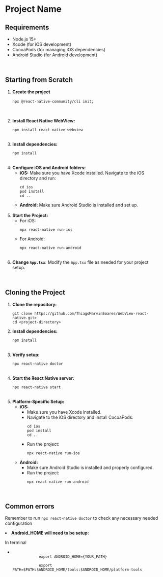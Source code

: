 <h1>Project Name</h1>

<h2>Requirements</h2>
<ul>
  <li>Node.js 15+</li>
  <li>Xcode (for iOS development)</li>
  <li>CocoaPods (for managing iOS dependencies)</li>
  <li>Android Studio (for Android development)</li>
</ul>
<br>
<h2>Starting from Scratch</h2>
<ol>
  <li><strong>Create the project</strong>
    <pre><code>npx @react-native-community/cli init</code>;
  </li>
  <br>
   <li><strong>Install React Native WebView:</strong>
    <pre><code>npm install react-native-webview</code></pre>
  </li>
  <br>
  <li><strong>Install dependencies:</strong>
    <pre><code>npm install</code></pre>
  </li>
  <br>
  <li><strong>Configure iOS and Android folders:</strong>
    <ul>
      <li><strong>iOS:</strong> Make sure you have Xcode installed. Navigate to the iOS directory and run:
        <pre><code>cd ios
pod install
cd ..</code></pre>
      </li>
      <li><strong>Android:</strong> Make sure Android Studio is installed and set up.</li>
    </ul>
  </li>
  <br>
  <li><strong>Start the Project:</strong>
    <ul>
      <li>For iOS:
        <pre><code>npx react-native run-ios</code></pre>
      </li>
      <li>For Android:
        <pre><code>npx react-native run-android</code></pre>
      </li>
    </ul>
  </li>
  <br>
  <li><strong>Change <code>App.tsx</code>:</strong> Modify the <code>App.tsx</code> file as needed for your project setup.</li>
</ol>
<br>
<h2>Cloning the Project</h2>
<ol>
  <li><strong>Clone the repository:</strong>
    <pre><code>git clone https://github.com/ThiagoMarvinSoares/WebView-react-native.git&gt;
cd &lt;project-directory&gt;</code></pre>
  </li>
  
  <li><strong>Install dependencies:</strong>
    <pre><code>npm install</code></pre>
  </li>
  <br>
  <li><strong>Verify setup:</strong>
    <pre><code>npx react-native doctor</code></pre>
  </li>
  <br>
  <li><strong>Start the React Native server:</strong>
    <pre><code>npx react-native start</code></pre>
  </li>
  <br>
  <li><strong>Platform-Specific Setup:</strong>
    <ul>
      <li><strong>iOS:</strong>
        <ul>
          <li>Make sure you have Xcode installed.</li>
          <li>Navigate to the iOS directory and install CocoaPods:
            <pre><code>cd ios
pod install
cd ..</code></pre>
          </li>
          <li>Run the project:
            <pre><code>npx react-native run-ios</code></pre>
          </li>
        </ul>
      </li>
      <li><strong>Android:</strong>
        <ul>
          <li>Make sure Android Studio is installed and properly configured.</li>
          <li>Run the project:
            <pre><code>npx react-native run-android</code></pre>
          </li>
        </ul>
      </li>
    </ul>
  </li>
</ol>
<br>
<h2>Common errors</h2>
      <p>Remember to run <code>npx react-native doctor</code> to check any necessary needed configuration</p>
      <li><strong>Android_HOME will need to be setup:</strong>
        <p>In terminal</p>
        <ul>
          <li>
            <code>
            export ANDROID_HOME={YOUR_PATH}<br>
            export PATH=$PATH:$ANDROID_HOME/tools:$ANDROID_HOME/platform-tools
            </code></li><br>
          </li>
        </ul>
      </li>
